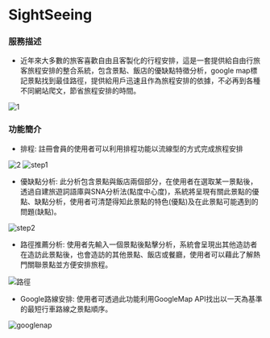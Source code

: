 # SightSeeing

### 服務描述

* 近年來大多數的旅客喜歡自由且客製化的行程安排，這是一套提供給自由行旅客旅程安排的整合系統，包含景點、飯店的優缺點特徵分析，google map標記景點找到最佳路徑，提供給用戶迅速且作為旅程安排的依據，不必再到各種不同網站爬文，節省旅程安排的時間。 

![1](https://user-images.githubusercontent.com/48153269/192665786-708d26d3-00da-4649-865e-9c0e86c7bacf.png)



### 功能簡介

* 排程: 註冊會員的使用者可以利用排程功能以流線型的方式完成旅程安排

![2](https://user-images.githubusercontent.com/48153269/192672072-15d27534-eef0-4805-855b-897d097939a6.png)
![step1](https://user-images.githubusercontent.com/48153269/192665763-3154446e-6768-466c-9083-dc756bcea426.png)

* 優缺點分析: 此分析包含景點與飯店兩個部分，在使用者在選取某一景點後，透過自建旅遊詞語庫與SNA分析法(點度中心度)，系統將呈現有關此景點的優點、缺點分析，使用者可清楚得知此景點的特色(優點)及在此景點可能遇到的問題(缺點)。 

![step2](https://user-images.githubusercontent.com/48153269/192665673-d0e40df3-168c-41ce-91e9-a0a95b90a10a.png)

* 路徑推薦分析: 使用者先輸入一個景點後點擊分析，系統會呈現出其他造訪者在造訪此景點後，也會造訪的其他景點、飯店或餐廳，使用者可以藉此了解熱門關聯景點並方便安排旅程。 

![路徑](https://user-images.githubusercontent.com/48153269/192665691-b37602a6-8fe9-49a5-8ebf-397a46dca03e.png)

 * Google路線安排: 使用者可透過此功能利用GoogleMap API找出以一天為基準的最短行車路線之景點順序。 
 
![googlenap](https://user-images.githubusercontent.com/48153269/192665749-f9547c32-3cf1-45c4-bf4a-f76407a3f556.png)




  
